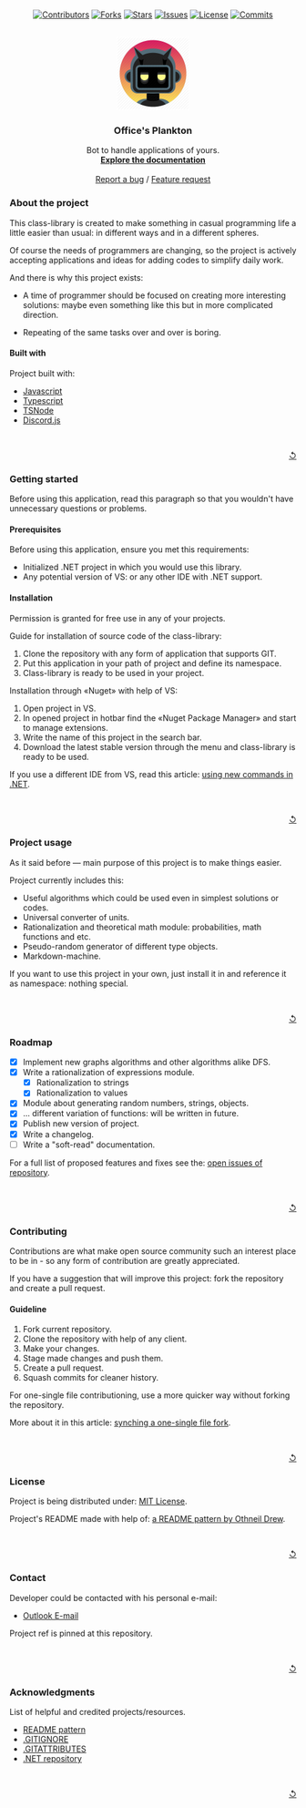 <!-- Project shields -->

<br />
<div align="center">

[![Contributors][CLT_LINK]][CLT_U_LINK]
[![Forks][FRK_LINK]][FRK_U_LINK]
[![Stars][STR_LINK]][STR_U_LINK]
[![Issues][ISS_LINK]][ISS_U_LINK]
[![License][LCN_LINK]][LCN_U_LINK]
[![Commits][CMM_LINK]][CMM_U_LINK]
</div>

<!-- Shields sources -->

[CLT_LINK]: https://img.shields.io/github/contributors/Falcion/Planktons-Office?style=for-the-badge
[FRK_LINK]: https://img.shields.io/github/forks/Falcion/Planktons-Office?style=for-the-badge
[STR_LINK]: https://img.shields.io/github/stars/Falcion/Planktons-Office?style=for-the-badge
[ISS_LINK]: https://img.shields.io/github/issues/Falcion/Planktons-Office?style=for-the-badge
[LCN_LINK]: https://img.shields.io/badge/license-MIT-green?style=for-the-badge
[CMM_LINK]: https://img.shields.io/github/commit-activity/m/Falcion/Planktons-Office?style=for-the-badge

<!-- Shields hyperlinks -->

[CLT_U_LINK]: https://github.com/Falcion/Planktons-Office/graphs/contributors/
[FRK_U_LINK]: https://github.com/Falcion/Planktons-Office/network/members/
[STR_U_LINK]: https://github.com/Falcion/Planktons-Office/stargazers/
[ISS_U_LINK]: https://github.com/Falcion/Planktons-Office/issues/
[LCN_U_LINK]: https://github.com/Falcion/Planktons-Office/blob/default/LICENSE.md/
[CMM_U_LINK]: https://github.com/Falcion/Planktons-Office/commits/

<!-- Logo in README and different stuff -->

<br />
<div align="center">
    <img src="./icon.png" alt="Icon" width="128" height="128">
    <h3 align="center">Office's Plankton</h3>
    <!---->
    <p align="center">
    Bot to handle applications of yours.
    <br />
    <a href="https://github.com/"><strong>Explore the documentation</strong></a>
    <br />
    <br />
    <a href="https://github.com/Falcion/Planktons-Office/issues/new?assignees=Falcion&labels=Error&template=issue-about-bug-.md&title=ERROR%3A+Enter+the+header+of+an+issue.">Report a bug</a>
    / 
    <a href="https://github.com/Falcion/Planktons-Office/issues/new?assignees=Falcion&labels=Feature+request&template=feature-request-.md&title=FEATURE%3A+Enter+the+header+of+an+issue.">Feature request</a>
</div>

<!-- About the project -->

### About the project

This class-library is created to make something in casual programming life a little easier than usual: in different ways and in a different spheres.

Of course the needs of programmers are changing, so the project is actively accepting applications and ideas for adding codes to simplify daily work.

And there is why this project exists:

<!-- Reasons of project existing: may be useless but steel needed. -->

- A time of programmer should be focused on creating more interesting solutions: maybe even something like this but in more complicated direction.

- Repeating of the same tasks over and over is boring.

#### Built with

Project built with:

- [Javascript]()
- [Typescript]()
- [TSNode]()
- [Discord.js]()

<br />
<p align="right"><a href="#top" title="Back to the top">↺</a></p>

<!-- Getting started -->

### Getting started

Before using this application, read this paragraph so that you wouldn't have unnecessary questions or problems.

#### Prerequisites

<!-- 
    As it said, project doesn't have any unique dependencies.
    But user must know at least minimum that he needs to install.
    As I would call it - informational minimum.
 -->

Before using this application, ensure you met this requirements:

- Initialized .NET project in which you would use this library.
- Any potential version of VS: or any other IDE with .NET support.

#### Installation

Permission is granted for free use in any of your projects.

Guide for installation of source code of the class-library:

1. Clone the repository with any form of application that supports GIT.
2. Put this application in your path of project and define its namespace.
3. Class-library is ready to be used in your project.

<!--
    "VS" actually is «Visual Studio 2019/2022» including RC versions.
    Unfortunately, developer doesn't have access to ReSharper, so-
    there is no context about IDEs like it.
 -->
Installation through «Nuget» with help of VS:

1. Open project in VS.
2. In opened project in hotbar find the «Nuget Package Manager» and start to manage extensions.
3. Write the name of this project in the search bar.
4. Download the latest stable version through the menu and class-library is ready to be used.

If you use a different IDE from VS, read this article: [using new commands in .NET][STACKOVERFLOW].

[STACKOVERFLOW]: https://stackoverflow.com/questions/40675162/install-a-nuget-package-in-visual-studio-code/

<br />
<p align="right"><a href="#top" title="Back to the top">↺</a></p>

### Project usage

As it said before — main purpose of this project is to make things easier.

Project currently includes this:

<!--
    Even like about reasons of project existence:
    - Project could be useful if you want to learn some functions.
    - Project doesn't use some hyper intellectual formulas for calculations.
 -->
- Useful algorithms which could be used even in simplest solutions or codes.
- Universal converter of units.
- Rationalization and theoretical math module: probabilities, math functions and etc.
- Pseudo-random generator of different type objects.
- Markdown-machine.

If you want to use this project in your own, just install it in and reference it as namespace: nothing special.

<br />
<p align="right"><a href="#top" title="Back to the top">↺</a></p>

<!--
    ROADMAP of the project
        List of potential functions in future versions of project: no garanties
 -->
 
### Roadmap

- [x] Implement new graphs algorithms and other algorithms alike DFS.
- [x] Write a rationalization of expressions module.
  - [x] Rationalization to strings
  - [x] Rationalization to values
- [x] Module about generating random numbers, strings, objects.
- [x] ... different variation of functions: will be written in future.
- [x] Publish new version of project.
- [x] Write a changelog.
- [ ] Write a "soft-read" documentation.  

For a full list of proposed features and fixes see the: [open issues of repository][OPEN_ISSUES].

[OPEN_ISSUES]: https://github.com/Falcion/Planktons-Office/issues/

<br />
<p align="right"><a href="#top" title="Back to the top">↺</a></p>

### Contributing

Contributions are what make open source community such an interest place to be in - so any form of contribution are greatly appreciated.

If you have a suggestion that will improve this project: fork the repository and create a pull request.

<!-- Guideline for contributions -->

#### Guideline

1. Fork current repository.
2. Clone the repository with help of any client.
3. Make your changes.
4. Stage made changes and push them.
5. Create a pull request.
6. Squash commits for cleaner history.

For one-single file contributioning, use a more quicker way without forking the repository.

More about it in this article: [synching a one-single file fork][DCT_LINK].

[DCT_LINK]: https://help.github.com/articles/syncing-a-fork/

<br />
<p align="right"><a href="#top" title="Back to the top">↺</a></p>

### License

Project is being distributed under: [MIT License](./LICENSE.md).

<!-- 
    A reference to one of the most beautiful patterns for README.
    Link is below:
        https://github.com/othneildrew/Best-README-Template
 -->
Project's README made with help of: [a README pattern by Othneil Drew][REF].

[REF]: https://github.com/othneildrew/Best-README-Template/

<br />
<p align="right"><a href="#top" title="Back to the top">↺</a></p>

### Contact

Developer could be contacted with his personal e-mail:

<!-- Using "MAILTO" for better view of README -->

- <a href="mailto: io.falcion@outlook.com">Outlook E-mail</a>

Project ref is pinned at this repository.

<br />
<p align="right"><a href="#top" title="Back to the top">↺</a></p>

### Acknowledgments

<!-- Informational minimum. -->

List of helpful and credited projects/resources.

- [README pattern][README]
- [.GITIGNORE][GITIGN]
- [.GITATTRIBUTES][GITATT]
- [.NET repository][.NET]

[README]: https://github.com/othneildrew/Best-README-Template/
[GITIGN]: https://github.com/github/gitignore/
[GITATT]: https://github.com/alexkaratarakis/gitattributes/
[.NET]: https://github.com/dotnet/core/

<br />
<p align="right"><a href="#top" title="Back to the top">↺</a></p>

<!-- 
    README constantly using button that described above.
    Array for potential symbols of this mini-function:
        ↟↑↥↺⇑⇞

    Advice: don't use chars that are too bold or detailed.
 -->
